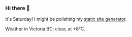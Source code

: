 ### Hi there :wave:

It's Saturday! I might be polishing my [static site generator](https://github.com/bewuethr/pandoc-bash-blog).

Weather in Victoria BC: clear, at +8°C.
